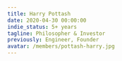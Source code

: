```yaml
---
title: Harry Pottash
date: 2020-04-30 00:00:00
indie_status: 5+ years
tagline: Philosopher & Investor
previously: Engineer, Founder
avatar: /members/pottash-harry.jpg
---
```


